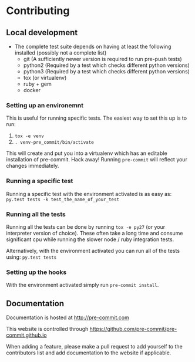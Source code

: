 # Contributing

## Local development

- The complete test suite depends on having at least the following installed (possibly not
  a complete list)
  - git (A sufficiently newer version is required to run pre-push tests)
  - python2 (Required by a test which checks different python versions)
  - python3 (Required by a test which checks different python versions)
  - tox (or virtualenv)
  - ruby + gem
  - docker

### Setting up an environemnt

This is useful for running specific tests.  The easiest way to set this up
is to run:

1. `tox -e venv`
2. `. venv-pre_commit/bin/activate`

This will create and put you into a virtualenv which has an editable
installation of pre-commit.  Hack away!  Running `pre-commit` will reflect
your changes immediately.

### Running a specific test

Running a specific test with the environment activated is as easy as:
`py.test tests -k test_the_name_of_your_test`

### Running all the tests

Running all the tests can be done by running `tox -e py27` (or your
interpreter version of choice).  These often take a long time and consume
significant cpu while running the slower node / ruby integration tests.

Alternatively, with the environment activated you can run all of the tests
using:
`py.test tests`

### Setting up the hooks

With the environment activated simply run `pre-commit install`.

## Documentation

Documentation is hosted at http://pre-commit.com

This website is controlled through
https://github.com/pre-commit/pre-commit.github.io

When adding a feature, please make a pull request to add yourself to the
contributors list and add documentation to the website if applicable.
